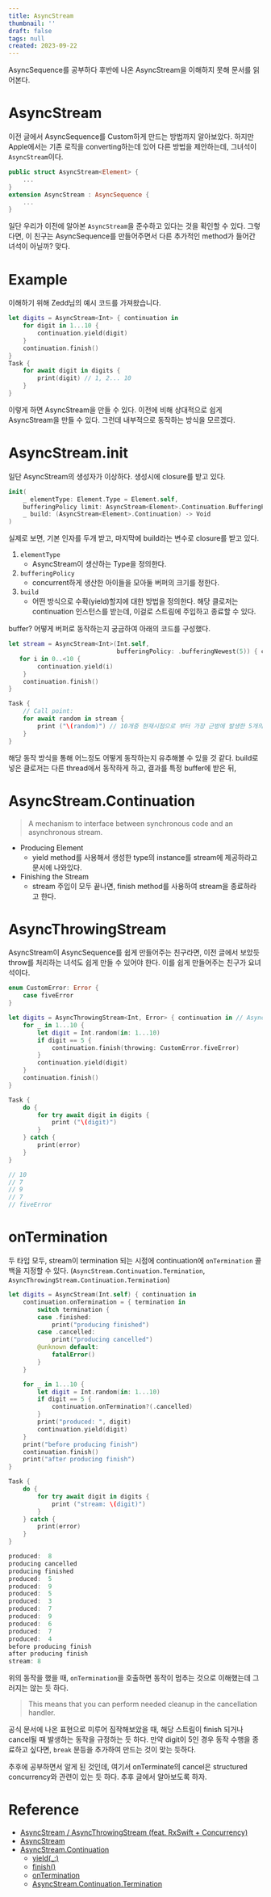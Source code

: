 ```yaml
---
title: AsyncStream
thumbnail: ''
draft: false
tags: null
created: 2023-09-22
---
```


AsyncSequence를 공부하다 후반에 나온 AsyncStream을 이해하지 못해 문서를 읽어본다.

# AsyncStream

이전 글에서 AsyncSequence를 Custom하게 만드는 방법까지 알아보았다. 하지만 Apple에서는 기존 로직을 converting하는데 있어 다른 방법을 제안하는데, 그녀석이 `AsyncStream`이다.

````swift
public struct AsyncStream<Element> {
    ...
}
extension AsyncStream : AsyncSequence {
    ...
}
````

일단 우리가 이전에 알아본 `AsyncStream`을 준수하고 있다는 것을 확인할 수 있다. 그렇다면, 이 친구는 AsyncSequence를 만들어주면서 다른 추가적인 method가 들어간 녀석이 아닐까? 맞다.

# Example

이해하기 위해 Zedd님의 예시 코드를 가져왔습니다.

````swift
let digits = AsyncStream<Int> { continuation in
    for digit in 1...10 {
        continuation.yield(digit)
    }
    continuation.finish()
}
Task {
    for await digit in digits {
        print(digit) // 1, 2... 10
    }
}
````

이렇게 하면 AsyncStream을 만들 수 있다. 이전에 비해 상대적으로 쉽게 AsyncStream을 만들 수 있다. 그런데 내부적으로 동작하는 방식을 모르겠다.

# AsyncStream.init

일단 AsyncStream의 생성자가 이상하다. 생성시에 closure를 받고 있다.

````swift
init(
    _ elementType: Element.Type = Element.self,
    bufferingPolicy limit: AsyncStream<Element>.Continuation.BufferingPolicy = .unbounded,
    _ build: (AsyncStream<Element>.Continuation) -> Void
)
````

실제로 보면, 기본 인자를 두개 받고, 마지막에 build라는 변수로 closure를 받고 있다. 

1. `elementType`
   * AsyncStream이 생산하는 Type을 정의한다.
1. `bufferingPolicy`
   * concurrent하게 생산한 아이들을 모아둘 버퍼의 크기를 정한다.
1. `build`
   * 어떤 방식으로 수확(yield)할지에 대한 방법을 정의한다. 해당 클로저는 continuation 인스턴스를 받는데, 이걸로 스트림에 주입하고 종료할 수 있다.

buffer? 어떻게 버퍼로 동작하는지 궁금하여 아래의 코드를 구성했다.

````swift
let stream = AsyncStream<Int>(Int.self,
                              bufferingPolicy: .bufferingNewest(5)) { continuation in
   for i in 0..<10 {
        continuation.yield(i)
    }
    continuation.finish()
}

Task {
    // Call point:
    for await random in stream {
        print ("\(random)") // 10개중 현재시점으로 부터 가장 근방에 발생한 5개의 원소만 가져온다. (5, 6, 7, 8, 9)
    }
}
````

해당 동작 방식을 통해 어느정도 어떻게 동작하는지 유추해볼 수 있을 것 같다. build로 넣은 클로저는 다른 thread에서 동작하게 하고, 결과를 특정 buffer에 받은 뒤, 

# AsyncStream.Continuation

 > 
 > A mechanism to interface between synchronous code and an asynchronous stream.

* Producing Element
  * yield method를 사용해서 생성한 type의 instance를 stream에 제공하라고 문서에 나와있다. 
* Finishing the Stream
  * stream 주입이 모두 끝나면, finish method를 사용하여 stream을 종료하라고 한다.

# AsyncThrowingStream

AsyncStream이 AsyncSequence를 쉽게 만들어주는 친구라면, 이전 글에서 보았듯 throw를 처리하는 녀석도 쉽게 만들 수 있어야 한다. 이를 쉽게 만들어주는 친구가 요녀석이다.

````swift
enum CustomError: Error {
    case fiveError
}

let digits = AsyncThrowingStream<Int, Error> { continuation in // AsyncThrowingStream.Continuation ✅ AsyncStream.Continuation ❎
    for _ in 1...10 {
        let digit = Int.random(in: 1...10)
        if digit == 5 {
            continuation.finish(throwing: CustomError.fiveError)
        }
        continuation.yield(digit)
    }
    continuation.finish()
}

Task {
    do {
        for try await digit in digits {
            print ("\(digit)")
        }
    } catch {
        print(error)
    }
}

// 10
// 7
// 9
// 7
// fiveError
````

# onTermination

두 타입 모두, stream이 termination 되는 시점에 continuation에 `onTermination` 콜백을 지정할 수 있다. (`AsyncStream.Continuation.Termination`, `AsyncThrowingStream.Continuation.Termination`)

````swift
let digits = AsyncStream(Int.self) { continuation in
    continuation.onTermination = { termination in
        switch termination {
        case .finished:
            print("producing finished")
        case .cancelled:
            print("producing cancelled")
        @unknown default:
            fatalError()
        }
    }

    for _ in 1...10 {
        let digit = Int.random(in: 1...10)
        if digit == 5 {
            continuation.onTermination?(.cancelled)
        }
        print("produced: ", digit)
        continuation.yield(digit)
    }
    print("before producing finish")
    continuation.finish()
    print("after producing finish")
}

Task {
    do {
        for try await digit in digits {
            print ("stream: \(digit)")
        }
    } catch {
        print(error)
    }
}

produced:  8
producing cancelled
producing finished
produced:  5
produced:  9
produced:  5
produced:  3
produced:  7
produced:  9
produced:  6
produced:  7
produced:  4
before producing finish
after producing finish
stream: 8
````

위의 동작을 했을 때, `onTermination`을 호출하면 동작이 멈추는 것으로 이해했는데 그러지는 않는 듯 하다. 

 > 
 > This means that you can perform needed cleanup in the cancellation handler.

공식 문서에 나온 표현으로 미루어 짐작해보았을 때, 해당 스트림이 finish 되거나 cancel될 때 발생하는 동작을 규정하는 듯 하다. 만약 digit이 5인 경우 동작 수행을 종료하고 싶다면, `break` 문등을 추가하여 만드는 것이 맞는 듯하다.

추후에 공부하면서 알게 된 것인데, 여기서 onTerminate의 cancel은 structured concurrency와 관련이 있는 듯 하다. 추후 글에서 알아보도록 하자.

# Reference

* [AsyncStream / AsyncThrowingStream (feat. RxSwift + Concurrency)](https://zeddios.tistory.com/1341)
* [AsyncStream](https://developer.apple.com/documentation/swift/asyncstream)
* [AsyncStream.Continuation](https://developer.apple.com/documentation/swift/asyncstream/continuation)
  * [yield(\_:)](https://developer.apple.com/documentation/swift/asyncstream/continuation/yield(_:))
  * [finish()](https://developer.apple.com/documentation/swift/asyncstream/continuation/finish())
  * [onTermination](https://developer.apple.com/documentation/swift/asyncstream/continuation/ontermination)
  * [AsyncStream.Continuation.Termination](https://developer.apple.com/documentation/swift/asyncstream/continuation/termination)

